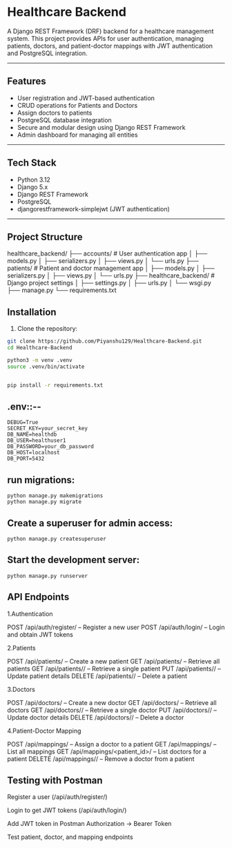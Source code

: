 # Healthcare Backend

A Django REST Framework (DRF) backend for a healthcare management system. This project provides APIs for user authentication, managing patients, doctors, and patient-doctor mappings with JWT authentication and PostgreSQL integration.

---

## Features

- User registration and JWT-based authentication
- CRUD operations for Patients and Doctors
- Assign doctors to patients
- PostgreSQL database integration
- Secure and modular design using Django REST Framework
- Admin dashboard for managing all entities

---

## Tech Stack

- Python 3.12
- Django 5.x
- Django REST Framework
- PostgreSQL
- djangorestframework-simplejwt (JWT authentication)

---

## Project Structure

healthcare_backend/
├── accounts/ # User authentication app
│ ├── models.py
│ ├── serializers.py
│ ├── views.py
│ └── urls.py
├── patients/ # Patient and doctor management app
│ ├── models.py
│ ├── serializers.py
│ ├── views.py
│ └── urls.py
├── healthcare_backend/ # Django project settings
│ ├── settings.py
│ ├── urls.py
│ └── wsgi.py
├── manage.py
└── requirements.txt

##
## Installation

1. Clone the repository:

```bash
git clone https://github.com/Piyanshu129/Healthcare-Backend.git
cd Healthcare-Backend

python3 -m venv .venv
source .venv/bin/activate


pip install -r requirements.txt
```

## .env::--
```
DEBUG=True
SECRET_KEY=your_secret_key
DB_NAME=healthdb
DB_USER=healthuser1
DB_PASSWORD=your_db_password
DB_HOST=localhost
DB_PORT=5432
```

## run migrations:
```
python manage.py makemigrations
python manage.py migrate
```

## Create a superuser for admin access:
```python manage.py createsuperuser```

## Start the development server:
```python manage.py runserver```


## API Endpoints
1.Authentication

POST /api/auth/register/ – Register a new user
POST /api/auth/login/ – Login and obtain JWT tokens

2.Patients

POST /api/patients/ – Create a new patient
GET /api/patients/ – Retrieve all patients
GET /api/patients/<id>/ – Retrieve a single patient
PUT /api/patients/<id>/ – Update patient details
DELETE /api/patients/<id>/ – Delete a patient

3.Doctors

POST /api/doctors/ – Create a new doctor
GET /api/doctors/ – Retrieve all doctors
GET /api/doctors/<id>/ – Retrieve a single doctor
PUT /api/doctors/<id>/ – Update doctor details
DELETE /api/doctors/<id>/ – Delete a doctor

4.Patient-Doctor Mapping

POST /api/mappings/ – Assign a doctor to a patient
GET /api/mappings/ – List all mappings
GET /api/mappings/<patient_id>/ – List doctors for a patient
DELETE /api/mappings/<id>/ – Remove a doctor from a patient

## Testing with Postman

Register a user (/api/auth/register/)

Login to get JWT tokens (/api/auth/login/)

Add JWT token in Postman Authorization → Bearer Token

Test patient, doctor, and mapping endpoints





